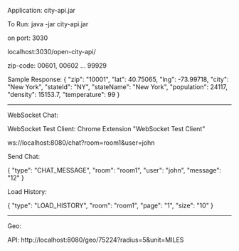 Application: city-api.jar

To Run: java -jar city-api.jar

on port: 3030

localhost:3030/open-city-api/<zip-code>

zip-code: 00601, 00602 ... 99929

Sample Response:
{
    "zip": "10001",
    "lat": 40.75065,
    "lng": -73.99718,
    "city": "New York",
    "stateId": "NY",
    "stateName": "New York",
    "population": 24117,
    "density": 15153.7,
    "temperature": 99
}


------------------------------------
WebSocket Chat: 

WebSocket Test Client: Chrome Extension "WebSocket Test Client"

ws://localhost:8080/chat?room=room1&user=john

Send Chat:

{
"type": "CHAT_MESSAGE",
"room": "room1",
"user": "john",
"message": "12"
}


Load History:

{
"type": "LOAD_HISTORY",
"room": "room1",
"page": "1",
"size": "10"
}

--------------------------------
Geo:

API: http://localhost:8080/geo/75224?radius=5&unit=MILES